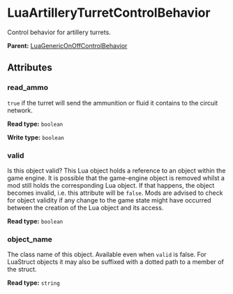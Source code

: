 # LuaArtilleryTurretControlBehavior

Control behavior for artillery turrets.

**Parent:** [LuaGenericOnOffControlBehavior](LuaGenericOnOffControlBehavior.md)

## Attributes

### read_ammo

`true` if the turret will send the ammunition or fluid it contains to the circuit network.

**Read type:** `boolean`

**Write type:** `boolean`

### valid

Is this object valid? This Lua object holds a reference to an object within the game engine. It is possible that the game-engine object is removed whilst a mod still holds the corresponding Lua object. If that happens, the object becomes invalid, i.e. this attribute will be `false`. Mods are advised to check for object validity if any change to the game state might have occurred between the creation of the Lua object and its access.

**Read type:** `boolean`

### object_name

The class name of this object. Available even when `valid` is false. For LuaStruct objects it may also be suffixed with a dotted path to a member of the struct.

**Read type:** `string`


